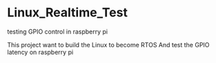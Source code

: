 # Linux_Realtime_Test
testing GPIO control in raspberry pi

This project want to build the Linux to become RTOS
And test the GPIO latency on raspberry pi

